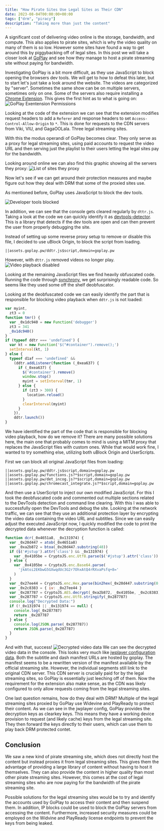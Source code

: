 ```yaml
---
title: "How Pirate Sites Use Legal Sites as Their CDN"
date: 2023-08-04T00:00:00+00:00
tags: ["drm", "piracy"]
description: "Taking more than just the content"
---
```

A significant cost of delivering video online is the storage, bandwidth, and compute.
This also applies to pirate sites, which is why the video quality on many of them is so low.
However some sites have found a way to get around this by piggybacking off of legal sites.
In this post we will take a closer look at [GoPlay](https://goplay.pw/) and see how they manage to host a pirate streaming site without paying for bandwidth.

Investigating GoPlay is a bit more difficult, as they use JavaScript to block opening the browsers dev tools.
We will get to how to defeat this later, but to start let's just take a look around the website.
The videos are categorized by "server". Sometimes the same show can be on multiple servers, sometimes only on one.
Some of the servers also require installing a [Chrome Extension](https://chrome.google.com/webstore/detail/goplay-extension/edhdonadgbpnhhkdobemjnjdpmfdjnmf).
This gives the first hint as to what is going on:
![GoPlay Exentension Permissions](permissions.png#center)

Looking at the code of the extension we can see that the extension modifies request headers to add a `Referer` and response headers to set `Access-Control-Allow-Origin` to `*`.
This is done for requests to the CDN servers from Viki, VIU, and GagaOOLala. Three legal streaming sites.

With this the modus operandi of GoPlay becomes clear.
They only serve as a proxy for legal streaming sites, using paid accounts to request the video URL and then serving just the playlist to their users letting the legal sites pay for the bandwidth.

Looking around online we can also find this graphic showing all the servers they proxy:
![List of sites they proxy](serverguide.png#center)

Now let's see if we can get around their protection measures and maybe figure out how they deal with DRM that some of the proxied sites use.


As mentioned before, GoPlay uses JavaScript to block the dev tools.

![Developer tools blocked](devtools.png#center)

In addition, we can see that the console gets cleared regularly by `dttr.js`.
Taking a look at the code we can quickly identify it as [devtools-detector](https://github.com/AEPKILL/devtools-detector).
This is a library that detects if the dev tools are open and can then prevent the user from properly debugging the site.

Instead of setting up some reverse proxy setup to remove or disable this file, I decided to use uBlock Origin, to block the script from loading.
```plain
||assets.goplay.pw/ddtr.js$script,domain=goplay.pw
```

However, with `dttr.js` removed videos no longer play.
![Video playback disabled](no-video.png#center)

Looking at the remaining JavaScript files we find heavily obfuscated code.
Running the code through [synchrony](https://github.com/relative/synchrony), we get surprisingly readable code.
So seems like they used some off the shelf deobfuscator.

Looking at the deobfuscated code we can easily identify the part that is responsible for blocking video playback when `ddtr.js` is not loaded:
```javascript
var myint,
  zt3 = 0
function tmr() {
  var _0x1dc940 = new Function('debugger')
  zt3 = 341
  _0x1dc940()
}
if (typeof ddtr === 'undefined') {
  var kt = new Function('$("#container").remove();')
  setInterval(kt, 1)
} else {
  typeof d1af === 'undefined' &&
    (ddtr.addListener(function (_0xea637) {
      if (_0xea637) {
        $('#container').remove()
        window.stop()
        myint = setInterval(tmr, 1)
      } else {
        if (zt3 > 300) {
          location.reload()
        }
        clearInterval(myint)
      }
    }),
    ddtr.launch())
}
```

We have identified the part of the code that is responsible for blocking video playback, how do we remove it?
There are many possible solutions here, the main one that probably comes to mind is using a MITM proxy that replaces the JavaScript files with custom ones.
While that would work fine, I wanted to try something else, utilizing both uBlock Origin and UserScripts.

First we can block all original JavaScript files from loading:
```plain
||assets.goplay.pw/ddtr.js$script,domain=goplay.pw
||assets.goplay.pw/functions.js?*$script,domain=goplay.pw
||assets.goplay.pw/det_incog.js?*$script,domain=goplay.pw
||assets.goplay.pw/chromecast_integrate.js?*$script,domain=goplay.pw
```

And then use a UserScript to inject our own modified JavaScript.
For this I took the deobfuscated code and commented out multiple sections related to the DevTools detection and command line clearing. 
With this I was able to successfully open the DevTools and debug the site.
Looking at the network traffic, we can see that they use an additional protection layer by encrypting the video data containing the video URL and subtitles.
Since we can easily adjust the executed JavaScript now, I quickly modified the code to print the decrypted data whenever the decryption function is called:
```javascript
function dcr(_0x4651a8, _0x131974) {
  var _0x20d447 = atob(_0x4651a8)
  var _0xa2b872 = btoa(_0x20d447.substring(48))
  if ($('#jstup').attr('class') && _0x131974) {
    var _0x4105be = CryptoJS.enc.Utf8.parse($('#jstup').attr('class'))
  } else {
    var _0x4105be = CryptoJS.enc.Base64.parse(
      'jkAtoi2EKbwG5GXwqdUc3G2r7OhxAtQ4rRXvaPsfq+8='
    )
  }
  var _0x27ee44 = CryptoJS.enc.Hex.parse(bin2hex(_0x20d447.substring(0, 16)))
  var _0x2c8383 = { iv: _0x27ee44 }
  var _0x287787 = CryptoJS.AES.decrypt(_0xa2b872, _0x4105be, _0x2c8383)
  var _0x287787 = CryptoJS.enc.Utf8.stringify(_0x287787)
  console.log("Decrypted Data:")
  if (!_0x131974 || _0x131974 == null) {
    console.log(_0x287787)
    return _0x287787
  } else {
    console.log(JSON.parse(_0x287787))
    return JSON.parse(_0x287787)
  }
}
```
And with that, success!
![Decrypted video data](decrypted_data.png#center)
We can see the decrypted video data in the console.
This looks very much like [jwplayer configuration data](https://docs.jwplayer.com/players/reference/setup-options).
Both the subtitle and dash manifest URLs are hosted by goplay.
The manifest seems to be a rewritten version of the manifest available by the official streaming site.
However, the individual segments still link to the original CDN server.
This CDN server is crucially paid for by the legal streaming sites, so GoPlay is essentially just leeching off of them.
Now the requirement for the extension also make sense, as the CDN was likely configured to only allow requests coming from the legal streaming sites.

One last question remains, how do they deal with DRM?
Multiple of the legal streaming sites proxied by GoPlay use Widevine and PlayReady to protect their content.
As we can see in the jwplayer config, GoPlay provides the decryption keys as clearkey keys.
This means they have a working device provision to request (and likely cache) keys from the legal streaming site.
They then forward the keys directly to their users, which can use them to play back DRM protected contet.

## Conclusion

We saw a new kind of pirate streaming site, which does not directly host the content but instead proxies it from legal streaming sites.
This gives them the advantage of providing a large library of content without having to host it themselves.
They can also provide the content in higher quality than most other pirate streaming sites.
However, this comes at the cost of legal streaming sites who are now paying for the bandwidth of the pirate streaming site.

Possible solutions for the legal streaming sites would be to try and identify the accounts used by GoPlay to access their content and then suspend them.
In addition, IP blocks could be used to block the GoPlay servers from accessing the content.
Furthermore, increased security measures could be employed on the Widvine and PlayReady license endpoints to prevent the keys from being leaked.
